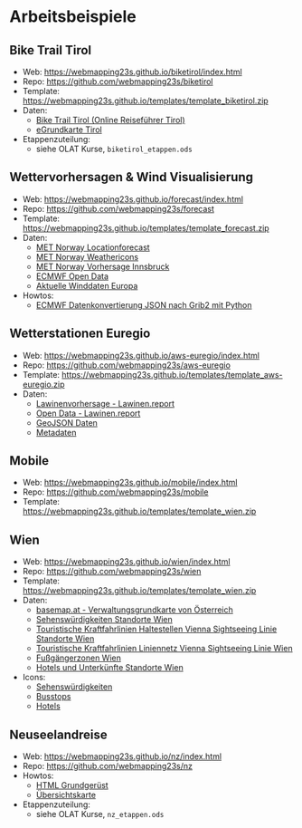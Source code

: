# Arbeitsbeispiele

## Bike Trail Tirol

* Web: <https://webmapping23s.github.io/biketirol/index.html>
* Repo: <https://github.com/webmapping23s/biketirol>
* Template: <https://webmapping23s.github.io/templates/template_biketirol.zip>
* Daten:
    * [Bike Trail Tirol (Online Reiseführer Tirol)](https://www.tirol.at/reisefuehrer/sport/mountainbiken/bike-trail-tirol)
    * [eGrundkarte Tirol](https://www.data.gv.at/katalog/de/dataset/land-tirol_elektronischekartetirol)
* Etappenzuteilung:
    * siehe OLAT Kurse, `biketirol_etappen.ods`

## Wettervorhersagen & Wind Visualisierung

* Web: <https://webmapping23s.github.io/forecast/index.html>
* Repo: <https://github.com/webmapping23s/forecast>
* Template: <https://webmapping23s.github.io/templates/template_forecast.zip>
* Daten:
    * [MET Norway Locationforecast](https://api.met.no/weatherapi/locationforecast/2.0/documentation)
    * [MET Norway Weathericons](https://api.met.no/weatherapi/weathericon/2.0/documentation)
    * [MET Norway Vorhersage Innsbruck](https://api.met.no/weatherapi/locationforecast/2.0/compact?lat=47.267222&amp;lon=11.392778)
    * [ECMWF Open Data](https://www.ecmwf.int/en/forecasts/datasets/open-data)
    * [Aktuelle Winddaten Europa](https://geographie.uibk.ac.at/data/ecmwf/data/wind-10u-10v-europe.json)
* Howtos:
    * [ECMWF Datenkonvertierung JSON nach Grib2 mit Python](https://webmapping23s.github.io/forecast/howto_ecmwf2json)

## Wetterstationen Euregio

* Web: <https://webmapping23s.github.io/aws-euregio/index.html>
* Repo: <https://github.com/webmapping23s/aws-euregio>
* Template: <https://webmapping23s.github.io/templates/template_aws-euregio.zip>
* Daten:
    * [Lawinenvorhersage - Lawinen.report](https://lawinen.report/bulletin/latest)
    * [Open Data - Lawinen.report](https://lawinen.report/more/open-data)
    * [GeoJSON Daten](https://static.avalanche.report/weather_stations/stations.geojson)
    * [Metadaten](https://www.data.gv.at/katalog/de/dataset/land-tirol_wetterstationsdatentirol)

## Mobile

* Web: <https://webmapping23s.github.io/mobile/index.html>
* Repo: <https://github.com/webmapping23s/mobile>
* Template: <https://webmapping23s.github.io/templates/template_wien.zip>

## Wien

* Web: <https://webmapping23s.github.io/wien/index.html>
* Repo: <https://github.com/webmapping23s/wien>
* Template: <https://webmapping23s.github.io/templates/template_wien.zip>
* Daten:
    * [basemap.at - Verwaltungsgrundkarte von Österreich](https://basemap.at/)
    * [Sehenswürdigkeiten Standorte Wien](https://www.data.gv.at/katalog/de/dataset/stadt-wien_sehenswrdigkeitenstandortewien)
    * [Touristische Kraftfahrlinien Haltestellen Vienna Sightseeing Linie Standorte Wien](https://www.data.gv.at/katalog/de/dataset/touristische-kraftfahrlinien-haltestellen-vienna-sightseeing-linie-standorte-wien)
    * [Touristische Kraftfahrlinien Liniennetz Vienna Sightseeing Linie Wien](https://www.data.gv.at/katalog/de/dataset/touristische-kraftfahrlinien-liniennetz-vienna-sightseeing-linie-wien)
    * [Fußgängerzonen Wien](https://www.data.gv.at/katalog/de/dataset/stadt-wien_fugngerzonenwien)
    * [Hotels und Unterkünfte Standorte Wien](https://www.data.gv.at/katalog/de/dataset/hotels-und-unterkunfte-in-wien)
* Icons:
    * [Sehenswürdigkeiten](https://mapicons.mapsmarker.com/markers/media/photo/)
    * [Busstops](https://mapicons.mapsmarker.com/markers/transportation/road-transportation/bus/)
    * [Hotels](https://mapicons.mapsmarker.com/markers/restaurants-bars/hotels/hotel/)

## Neuseelandreise

* Web: <https://webmapping23s.github.io/nz/index.html>
* Repo: <https://github.com/webmapping23s/nz>
* Howtos:
    * [HTML Grundgerüst](https://webmapping23s.github.io/nz/howto_html)
    * [Übersichtskarte](https://webmapping23s.github.io/nz/howto_map)
* Etappenzuteilung:
    * siehe OLAT Kurse, `nz_etappen.ods`
